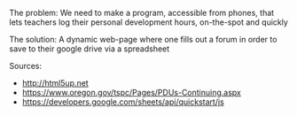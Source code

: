 The problem:
We need to make a program, accessible from phones, that lets teachers log their personal development hours, on-the-spot and quickly

The solution:
A dynamic web-page where one fills out a forum in order to save to their google drive via a spreadsheet

Sources:
- http://html5up.net
- https://www.oregon.gov/tspc/Pages/PDUs-Continuing.aspx
- https://developers.google.com/sheets/api/quickstart/js

